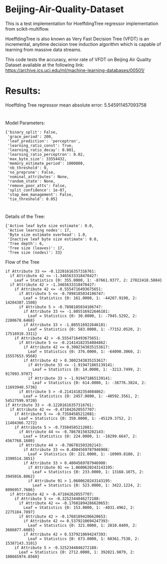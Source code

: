 # Beijing-Air-Quality-Dataset

This is a test implementation for HoeffdingTree regressor implementation from scikit-multiflow.

HoeffdingTree is also known as Very Fast Decision Tree (VFDT) is an incremental, anytime decision tree induction algorithm which is capable of learning from massive data streams.

This code tests the accuracy, error rate of VFDT on Beijing Air Quality Dataset available at the following link:
https://archive.ics.uci.edu/ml/machine-learning-databases/00501/

# Results: 

Hoeffding Tree regressor mean absolute error: $5.545911457093758$

#
Model Parameters:
```
{'binary_split': False,
 'grace_period': 200,
 'leaf_prediction': 'perceptron',
 'learning_ratio_const': True,
 'learning_ratio_decay': 0.001,
 'learning_ratio_perceptron': 0.02,
 'max_byte_size': 33554432,
 'memory_estimate_period': 1000000,
 'nb_threshold': 0,
 'no_preprune': False,
 'nominal_attributes': None,
 'random_state': None,
 'remove_poor_atts': False,
 'split_confidence': 1e-07,
 'stop_mem_management': False,
 'tie_threshold': 0.05}
 ```
#
Details of the Tree:
```
{'Active leaf byte size estimate': 0.0,
 'Active learning nodes': 17,
 'Byte size estimate overhead': 1.0,
 'Inactive leaf byte size estimate': 0.0,
 'Tree depth': 6,
 'Tree size (leaves)': 17,
 'Tree size (nodes)': 33}
```

Flow of the Tree
```
if Attribute 33 <= -0.12201616357316761:
  if Attribute 42 <= -1.3465633318470427:
    Leaf = Statistics {0: 355.0000, 1: -87661.9377, 2: 27022418.5884}
  if Attribute 42 > -1.3465633318470427:
    if Attribute 42 <= -0.5554716493675651:
      if Attribute 5 <= -0.7898185034106747:
        Leaf = Statistics {0: 161.0000, 1: -44207.9198, 2: 14204387.1508}
      if Attribute 5 > -0.7898185034106747:
        if Attribute 33 <= -1.805516922646181:
          Leaf = Statistics {0: 30.0000, 1: -7945.5292, 2: 2280678.6468}
        if Attribute 33 > -1.805516922646181:
          Leaf = Statistics {0: 583.0000, 1: -77152.0520, 2: 17516918.3311}
    if Attribute 42 > -0.5554716493675651:
      if Attribute 5 <= -0.21414182354084862:
        if Attribute 42 <= 0.3002343835153617:
          Leaf = Statistics {0: 376.0000, 1: -64090.3060, 2: 15557653.9568}
        if Attribute 42 > 0.3002343835153617:
          if Attribute 33 <= -1.919471865139141:
            Leaf = Statistics {0: 14.0000, 1: -3213.7499, 2: 917093.9707}
          if Attribute 33 > -1.919471865139141:
            Leaf = Statistics {0: 614.0000, 1: -38776.3824, 2: 11693940.5736}
      if Attribute 5 > -0.21414182354084862:
        Leaf = Statistics {0: 2457.0000, 1: -40592.3561, 2: 54527599.9720}
if Attribute 33 > -0.12201616357316761:
  if Attribute 42 <= -0.471842620557707:
    if Attribute 5 <= -0.73584585212081:
      Leaf = Statistics {0: 350.0000, 1: -45129.3752, 2: 11404366.7272}
    if Attribute 5 > -0.73584585212081:
      if Attribute 44 <= -0.786781503202143:
        Leaf = Statistics {0: 224.0000, 1: -18299.6647, 2: 4567768.1680}
      if Attribute 44 > -0.786781503202143:
        if Attribute 33 <= 0.4004569787946908:
          Leaf = Statistics {0: 221.0000, 1: -10909.8180, 2: 3390514.3851}
        if Attribute 33 > 0.4004569787946908:
          if Attribute 91 <= 1.0600620243143195:
            Leaf = Statistics {0: 233.0000, 1: 13168.1075, 2: 3945016.8862}
          if Attribute 91 > 1.0600620243143195:
            Leaf = Statistics {0: 523.0000, 1: 3422.1224, 2: 8096957.7686}
  if Attribute 42 > -0.471842620557707:
    if Attribute 5 <= -0.3252344846272188:
      if Attribute 42 <= -0.17681894286620653:
        Leaf = Statistics {0: 153.0000, 1: -4031.4962, 2: 2275184.7897}
      if Attribute 42 > -0.17681894286620653:
        if Attribute 42 <= 0.5379210694247393:
          Leaf = Statistics {0: 321.0000, 1: 2810.8409, 2: 3686877.6085}
        if Attribute 42 > 0.5379210694247393:
          Leaf = Statistics {0: 673.0000, 1: 60361.7530, 2: 15387143.3101}
    if Attribute 5 > -0.3252344846272188:
      Leaf = Statistics {0: 2712.0000, 1: 392021.9879, 2: 108665974.8560}
```
